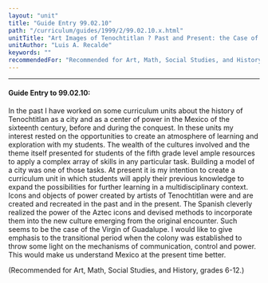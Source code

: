 ```yaml
---
layout: "unit"
title: "Guide Entry 99.02.10"
path: "/curriculum/guides/1999/2/99.02.10.x.html"
unitTitle: "Art Images of Tenochtitlan ? Past and Present: the Case of the Virgin of Guadalupe"
unitAuthor: "Luis A. Recalde"
keywords: ""
recommendedFor: "Recommended for Art, Math, Social Studies, and History, grades 6-12."
---
```

<body>
<hr/>
 <h4>
  Guide Entry to 99.02.10:
 </h4>
 In the past I have worked on some curriculum units about the history of Tenochtitlan as a city and as a center of power in the Mexico of the sixteenth century, before and during the conquest. In these units my interest rested on the opportunities to create an atmosphere of learning and exploration with my students. The wealth of the cultures involved and the theme itself presented for students of the fifth grade level ample resources to apply a complex array of skills in any particular task. Building a model of a city was one of those tasks. At present it is my intention to create a curriculum unit in which students will apply their previous knowledge to expand the possibilities for further learning in a multidisciplinary context. Icons and objects of power created by artists of Tenochtitlan were and are created and recreated in the past and in the present. The Spanish cleverly realized the power of the Aztec icons and devised methods to incorporate them into the new culture emerging from the original encounter. Such seems to be the case of the Virgin of Guadalupe. I would like to give emphasis to the transitional period when the colony was established to throw some light on the mechanisms of communication, control and power. This would make us understand Mexico at the present time better.
 <p>
  (Recommended for Art, Math, Social Studies, and History, grades 6-12.)
 </p>


</body>